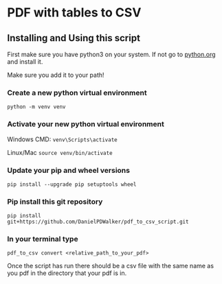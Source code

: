 # PDF with tables to CSV

## Installing and Using this script

First make sure you have python3 on your system. If not go to [python.org](https://www.python.org/) and install it. 

Make sure you add it to your path!

### Create a new python virtual environment

`python -m venv venv`

### Activate your new python virtual environment

Windows CMD:
`venv\Scripts\activate`

Linux/Mac
`source venv/bin/activate`

### Update your pip and wheel versions

`pip install --upgrade pip setuptools wheel`

### Pip install this git repository

`pip install git+https://github.com/DanielPDWalker/pdf_to_csv_script.git`

### In your terminal type

`pdf_to_csv convert <relative_path_to_your_pdf>`

Once the script has run there should be a csv file with the same name as you pdf in the directory that your pdf is in.
